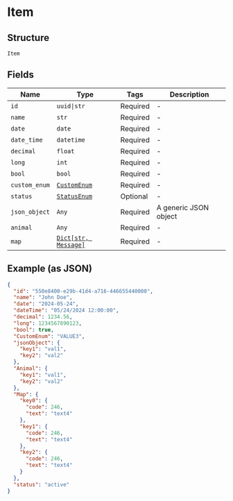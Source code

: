 
# Item

## Structure

`Item`

## Fields

| Name | Type | Tags | Description |
|  --- | --- | --- | --- |
| `id` | `uuid\|str` | Required | - |
| `name` | `str` | Required | - |
| `date` | `date` | Required | - |
| `date_time` | `datetime` | Required | - |
| `decimal` | `float` | Required | - |
| `long` | `int` | Required | - |
| `bool` | `bool` | Required | - |
| `custom_enum` | [`CustomEnum`](../../doc/models/custom-enum.md) | Required | - |
| `status` | [`StatusEnum`](../../doc/models/status-enum.md) | Optional | - |
| `json_object` | `Any` | Required | A generic JSON object |
| `animal` | `Any` | Required | - |
| `map` | [`Dict[str, Message]`](../../doc/models/message.md) | Required | - |

## Example (as JSON)

```json
{
  "id": "550e8400-e29b-41d4-a716-446655440000",
  "name": "John Doe",
  "date": "2024-05-24",
  "dateTime": "05/24/2024 12:00:00",
  "decimal": 1234.56,
  "long": 1234567890123,
  "bool": true,
  "CustomEnum": "VALUE3",
  "jsonObject": {
    "key1": "val1",
    "key2": "val2"
  },
  "Animal": {
    "key1": "val1",
    "key2": "val2"
  },
  "Map": {
    "key0": {
      "code": 246,
      "text": "text4"
    },
    "key1": {
      "code": 246,
      "text": "text4"
    },
    "key2": {
      "code": 246,
      "text": "text4"
    }
  },
  "status": "active"
}
```

